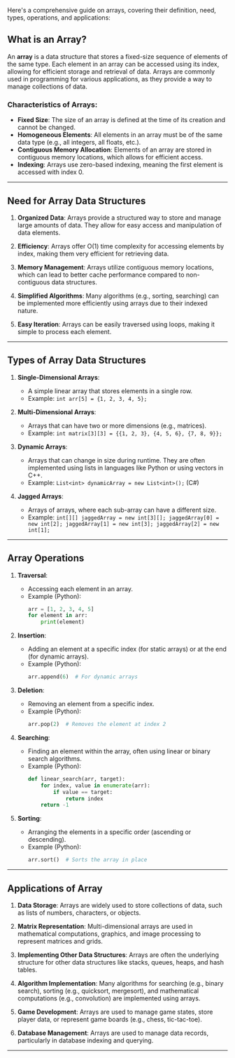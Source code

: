 Here's a comprehensive guide on arrays, covering their definition, need, types, operations, and applications:

## What is an Array?

An **array** is a data structure that stores a fixed-size sequence of elements of the same type. Each element in an array can be accessed using its index, allowing for efficient storage and retrieval of data. Arrays are commonly used in programming for various applications, as they provide a way to manage collections of data.

### Characteristics of Arrays:

- **Fixed Size**: The size of an array is defined at the time of its creation and cannot be changed.
- **Homogeneous Elements**: All elements in an array must be of the same data type (e.g., all integers, all floats, etc.).
- **Contiguous Memory Allocation**: Elements of an array are stored in contiguous memory locations, which allows for efficient access.
- **Indexing**: Arrays use zero-based indexing, meaning the first element is accessed with index 0.

---

## Need for Array Data Structures

1. **Organized Data**: Arrays provide a structured way to store and manage large amounts of data. They allow for easy access and manipulation of data elements.

2. **Efficiency**: Arrays offer O(1) time complexity for accessing elements by index, making them very efficient for retrieving data.

3. **Memory Management**: Arrays utilize contiguous memory locations, which can lead to better cache performance compared to non-contiguous data structures.

4. **Simplified Algorithms**: Many algorithms (e.g., sorting, searching) can be implemented more efficiently using arrays due to their indexed nature.

5. **Easy Iteration**: Arrays can be easily traversed using loops, making it simple to process each element.

---

## Types of Array Data Structures

1. **Single-Dimensional Arrays**:

   - A simple linear array that stores elements in a single row.
   - Example: `int arr[5] = {1, 2, 3, 4, 5};`

2. **Multi-Dimensional Arrays**:

   - Arrays that can have two or more dimensions (e.g., matrices).
   - Example: `int matrix[3][3] = {{1, 2, 3}, {4, 5, 6}, {7, 8, 9}};`

3. **Dynamic Arrays**:

   - Arrays that can change in size during runtime. They are often implemented using lists in languages like Python or using vectors in C++.
   - Example: `List<int> dynamicArray = new List<int>();` (C#)

4. **Jagged Arrays**:
   - Arrays of arrays, where each sub-array can have a different size.
   - Example: `int[][] jaggedArray = new int[3][]; jaggedArray[0] = new int[2]; jaggedArray[1] = new int[3]; jaggedArray[2] = new int[1];`

---

## Array Operations

1. **Traversal**:

   - Accessing each element in an array.
   - Example (Python):
     ```python
     arr = [1, 2, 3, 4, 5]
     for element in arr:
         print(element)
     ```

2. **Insertion**:

   - Adding an element at a specific index (for static arrays) or at the end (for dynamic arrays).
   - Example (Python):
     ```python
     arr.append(6)  # For dynamic arrays
     ```

3. **Deletion**:

   - Removing an element from a specific index.
   - Example (Python):
     ```python
     arr.pop(2)  # Removes the element at index 2
     ```

4. **Searching**:

   - Finding an element within the array, often using linear or binary search algorithms.
   - Example (Python):
     ```python
     def linear_search(arr, target):
         for index, value in enumerate(arr):
             if value == target:
                 return index
         return -1
     ```

5. **Sorting**:
   - Arranging the elements in a specific order (ascending or descending).
   - Example (Python):
     ```python
     arr.sort()  # Sorts the array in place
     ```

---

## Applications of Array

1. **Data Storage**: Arrays are widely used to store collections of data, such as lists of numbers, characters, or objects.

2. **Matrix Representation**: Multi-dimensional arrays are used in mathematical computations, graphics, and image processing to represent matrices and grids.

3. **Implementing Other Data Structures**: Arrays are often the underlying structure for other data structures like stacks, queues, heaps, and hash tables.

4. **Algorithm Implementation**: Many algorithms for searching (e.g., binary search), sorting (e.g., quicksort, mergesort), and mathematical computations (e.g., convolution) are implemented using arrays.

5. **Game Development**: Arrays are used to manage game states, store player data, or represent game boards (e.g., chess, tic-tac-toe).

6. **Database Management**: Arrays are used to manage data records, particularly in database indexing and querying.

---

